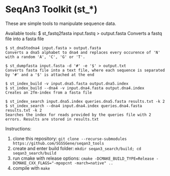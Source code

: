 # SeqAn3 Toolkit (st_*)

These are simple tools to manipulate sequence data.

Available tools:
    $ st_fastq2fasta input.fastq > output.fasta
    Converts a fastq file into a fasta file

    $ st_dna5todna4 input.fasta > output.fasta
    Converts a dna5 alphabet to dna4 and replaces every occurence of 'N' with a random 'A', 'C', 'G' or 'T'.

    $ st_dumpfasta input.fasta -d '#' -e '$' > output.txt
    Converts fasta file into a text file, where each sequence is separated by '#' and a '$' is attached at the end

    $ st_index_build -v input.dna5.fasta output.dna5.index
    $ st_index_build --dna4 -v input.dna4.fasta output.dna4.index
    Creates an 2fm-index from a fasta file

    $ st_index_search input.dna5.index queries.dna5.fasta results.txt -k 2
    $ st_index_search --dna4 input.dna4.index queries.dna4.fasta results.txt -k 2
    Searches the index for reads provided by the queries file with 2 errors. Results are stored in results.txt


Instructions:
1. clone this repository: `git clone --recurse-submodules https://github.com/SGSSGene/seqan3_tools`
2. create and enter build folder: `mkdir seqan3_search/build; cd seqan3_search/build`
3. run cmake with release options: `cmake -DCMAKE_BUILD_TYPE=Release -DCMAKE_CXX_FLAGS="-mpopcnt -march=native" ..`
4. compile with `make`
